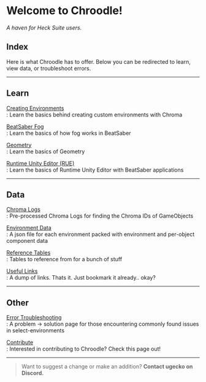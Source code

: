 # Welcome to Chroodle!
*A haven for Heck Suite users.*

## Index
Here is what Chroodle has to offer. Below you can be redirected to learn, view data, or troubleshoot errors.
<hr>

## Learn
[Creating Environments](learn/envs.md) <br> : Learn the basics behind creating custom environments with Chroma

[BeatSaber Fog](learn/fog.md) <br> : Learn the basics of how fog works in BeatSaber

[Geometry](learn/geometry.md) <br> : Learn the basics of Geometry

[Runtime Unity Editor (RUE)](learn/rue.md) <br> : Learn the basics of Runtime Unity Editor with BeatSaber applications
<hr>

## Data
[Chroma Logs](data/clogs.md) <br> : Pre-processed Chroma Logs for finding the Chroma IDs of GameObjects

[Environment Data](data/envdata.md) <br> : A json file for each environment packed with environment and per-object component data

[Reference Tables](data/reftable.md) <br> : Tables to reference from for a bunch of stuff

[Useful Links](data/links.md) <br> : A dump of links. Thats it. Just bookmark it already.. okay?
<hr>

## Other
[Error Troubleshooting](other/etroubleshoot.md) <br> : A problem -> solution page for those encountering commonly found issues in select-environments

[Contribute](other/contribute.md) <br> : Interested in contributing to Chroodle? Check this page out!

<hr>

> Want to suggest a change or make an addition? **Contact ugecko on Discord.**